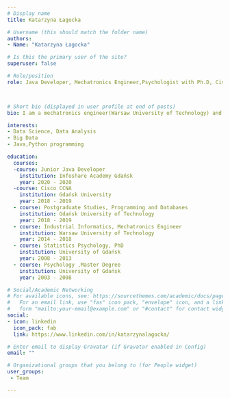 ```yaml
---
# Display name
title: Katarzyna Łagocka

# Username (this should match the folder name)
authors:
- Name: "Katarzyna Łagocka"

# Is this the primary user of the site?
superuser: false

# Role/position
role: Java Developer, Mechatronics Engineer,Psychologist with Ph.D, Cisco Network Administrator



# Short bio (displayed in user profile at end of posts)
bio: I am a mechatronics engineer(Warsaw University of Technology) and I have Ph.D in Psychology(University of Gdańsk).

interests:
- Data Science, Data Analysis
- Big Data
- Java,Python programming

education:
  courses:
  -course: Junior Java Developer
    institution: Infoshare Academy Gdańsk 
    year: 2020 - 2020
  -course: Cisco CCNA 
    institution: Gdańsk University 
    year: 2018 - 2019
  - course: Postgraduate Studies, Programming and Databases  
    institution: Gdańsk University of Technology
    year: 2018 - 2019
  - course: Industrial Informatics, Mechatronics Engineer 
    institution: Warsaw University of Technology
    year: 2014 - 2018
  - course: Statistics Psychology, PhD
    institution: University of Gdańsk
    year: 2008 - 2013
  - course: Psychology ,Master Degree
    institution: University of Gdańsk
    year: 2003 - 2008

# Social/Academic Networking
# For available icons, see: https://sourcethemes.com/academic/docs/page-builder/#icons
#   For an email link, use "fas" icon pack, "envelope" icon, and a link in the
#   form "mailto:your-email@example.com" or "#contact" for contact widget.
social:
- icon: linkedin
  icon_pack: fab
  link: https://www.linkedin.com/in/katarzynalagocka/

# Enter email to display Gravatar (if Gravatar enabled in Config)
email: ""

# Organizational groups that you belong to (for People widget)
user_groups:
 - Team

---
```


